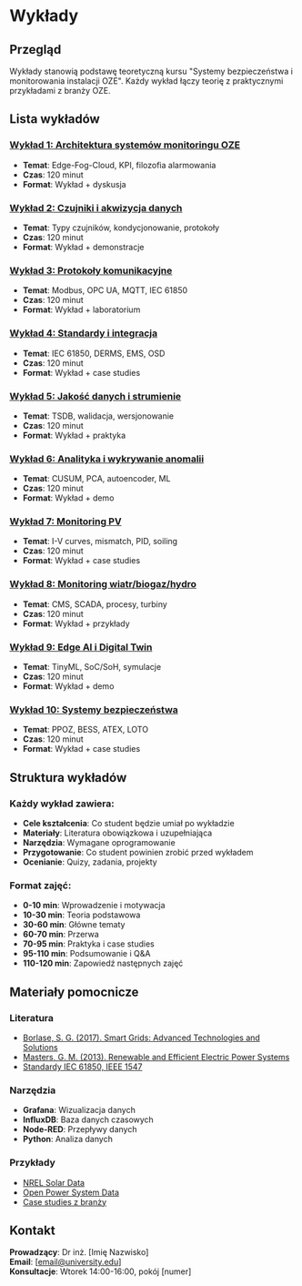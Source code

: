 # Wykłady

## Przegląd

Wykłady stanowią podstawę teoretyczną kursu "Systemy bezpieczeństwa i monitorowania instalacji OZE". Każdy wykład łączy teorię z praktycznymi przykładami z branży OZE.

## Lista wykładów

### [Wykład 1: Architektura systemów monitoringu OZE](./wyklad-01-architektura/)
- **Temat**: Edge-Fog-Cloud, KPI, filozofia alarmowania
- **Czas**: 120 minut
- **Format**: Wykład + dyskusja

### [Wykład 2: Czujniki i akwizycja danych](./wyklad-02-czujniki-akwizycja/)
- **Temat**: Typy czujników, kondycjonowanie, protokoły
- **Czas**: 120 minut
- **Format**: Wykład + demonstracje

### [Wykład 3: Protokoły komunikacyjne](./wyklad-03-protokoly/)
- **Temat**: Modbus, OPC UA, MQTT, IEC 61850
- **Czas**: 120 minut
- **Format**: Wykład + laboratorium

### [Wykład 4: Standardy i integracja](./wyklad-04-standardy-integracja/)
- **Temat**: IEC 61850, DERMS, EMS, OSD
- **Czas**: 120 minut
- **Format**: Wykład + case studies

### [Wykład 5: Jakość danych i strumienie](./wyklad-05-jakosc-danych-strumienie/)
- **Temat**: TSDB, walidacja, wersjonowanie
- **Czas**: 120 minut
- **Format**: Wykład + praktyka

### [Wykład 6: Analityka i wykrywanie anomalii](./wyklad-06-analityka-anomalie/)
- **Temat**: CUSUM, PCA, autoencoder, ML
- **Czas**: 120 minut
- **Format**: Wykład + demo

### [Wykład 7: Monitoring PV](./wyklad-07-monitoring-pv/)
- **Temat**: I-V curves, mismatch, PID, soiling
- **Czas**: 120 minut
- **Format**: Wykład + case studies

### [Wykład 8: Monitoring wiatr/biogaz/hydro](./wyklad-08-monitoring-wiatr-biogaz-hydro/)
- **Temat**: CMS, SCADA, procesy, turbiny
- **Czas**: 120 minut
- **Format**: Wykład + przykłady

### [Wykład 9: Edge AI i Digital Twin](./wyklad-09-edge-ai-digital-twin/)
- **Temat**: TinyML, SoC/SoH, symulacje
- **Czas**: 120 minut
- **Format**: Wykład + demo

### [Wykład 10: Systemy bezpieczeństwa](./wyklad-10-systemy-bezpieczenstwa/)
- **Temat**: PPOZ, BESS, ATEX, LOTO
- **Czas**: 120 minut
- **Format**: Wykład + case studies

## Struktura wykładów

### Każdy wykład zawiera:
- **Cele kształcenia**: Co student będzie umiał po wykładzie
- **Materiały**: Literatura obowiązkowa i uzupełniająca
- **Narzędzia**: Wymagane oprogramowanie
- **Przygotowanie**: Co student powinien zrobić przed wykładem
- **Ocenianie**: Quizy, zadania, projekty

### Format zajęć:
- **0-10 min**: Wprowadzenie i motywacja
- **10-30 min**: Teoria podstawowa
- **30-60 min**: Główne tematy
- **60-70 min**: Przerwa
- **70-95 min**: Praktyka i case studies
- **95-110 min**: Podsumowanie i Q&A
- **110-120 min**: Zapowiedź następnych zajęć

## Materiały pomocnicze

### Literatura
- [Borlase, S. G. (2017). Smart Grids: Advanced Technologies and Solutions](../literatura/)
- [Masters, G. M. (2013). Renewable and Efficient Electric Power Systems](../literatura/)
- [Standardy IEC 61850, IEEE 1547](../literatura/)

### Narzędzia
- **Grafana**: Wizualizacja danych
- **InfluxDB**: Baza danych czasowych
- **Node-RED**: Przepływy danych
- **Python**: Analiza danych

### Przykłady
- [NREL Solar Data](https://www.nrel.gov/grid/solar-power-data.html)
- [Open Power System Data](https://open-power-system-data.org/)
- [Case studies z branży](../literatura/)

## Kontakt

**Prowadzący**: Dr inż. [Imię Nazwisko]  
**Email**: [email@university.edu]  
**Konsultacje**: Wtorek 14:00-16:00, pokój [numer]